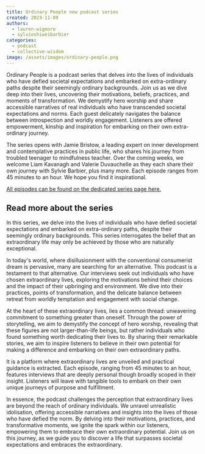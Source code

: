 ```yaml
---
title: Ordinary People new podcast series
created: 2023-11-09
authors:
  - lauren-wigmore
  - sylvieshiweibarbier
categories:
  - podcast
  - collective-wisdom
image: /assets/images/ordinary-people.png
---
```

Ordinary People is a podcast series that delves into the lives of individuals who have defied societal expectations and embarked on extra-ordinary paths despite their seemingly ordinary backgrounds. Join us as we dive deep into their lives, uncovering their motivations, beliefs, practices, and moments of transformation. We demystify hero worship and share accessible narratives of real individuals who have transcended societal expectations and norms. Each guest delicately navigates the balance between introspection and worldly engagement. Listeners are offered empowerment, kinship and inspiration for embarking on their own extra-ordinary journey.

The series opens with Jamie Bristow, a leading expert on inner development and contemplative practices in public life, who shares his journey from troubled teenager to mindfulness teacher. Over the coming weeks, we welcome Liam Kavanagh and Valerie Duvauchelle as they each share their own journey with Sylvie Barbier, plus many more. Each episode ranges from 45 minutes to an hour. We hope you find it inspirational.

[All episodes can be found on the dedicated series page here.](https://lifeitself.org/once-upon-a-time-series)

## Read more about the series


In this series, we delve into the lives of individuals who have defied societal expectations and embarked on extra-ordinary paths, despite their seemingly ordinary backgrounds. This series interrogates the belief that an extraordinary life may only be achieved by those who are naturally exceptional.

In today's world, where disillusionment with the conventional consumerist dream is pervasive, many are searching for an alternative. This podcast is a testament to that alternative. Our interviews seek out individuals who have chosen extraordinary lives, exploring the motivations behind their choices and the impact of their upbringing and environment. We dive into their practices, points of transformation, and the delicate balance between retreat from worldly temptation and engagement with social change.

At the heart of these extraordinary lives, lies a common thread: unwavering commitment to something greater than oneself. Through the power of storytelling, we aim to demystify the concept of hero worship, revealing that these figures are not larger-than-life beings, but rather individuals who found something worth dedicating their lives to. By sharing their remarkable stories, we aim to inspire listeners to believe in their own potential for making a difference and embarking on their own extraordinary paths.

It is a platform where extraordinary lives are unveiled and practical guidance is extracted. Each episode, ranging from 45 minutes to an hour, features interviews that are deeply personal though broadly scoped in their insight. Listeners will leave with tangible tools to embark on their own unique journeys of purpose and fulfillment.

In essence, the podcast challenges the perception that extraordinary lives are beyond the reach of ordinary individuals. We unravel unrealistic idolisation, offering accessible narratives and insights into the lives of those who have defied the norm. By delving into their motivations, practices, and transformative moments, we ignite the spark within our listeners, empowering them to embrace their own extraordinary potential. Join us on this journey, as we guide you to discover a life that surpasses societal expectations and embraces the extraordinary.

